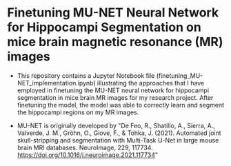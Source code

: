 # Finetuning MU-NET Neural Network for Hippocampi Segmentation on mice brain magnetic resonance (MR) images

- This repository contains a Jupyter Notebook file (finetuning_MU-NET_implementation.ipynb) illustrating the approaches that I have employed in finetuning the MU-NET neural network for hippocampi segmentation in mice brain MR images for my research project. After finetuning the model, the model was able to correctly learn and segment the hippocampi regions on my MR images.

- MU-NET is originally developed by "De Feo, R., Shatillo, A., Sierra, A., Valverde, J. M., Gröhn, O., Giove, F., & Tohka, J. (2021). Automated joint skull-stripping and segmentation with Multi-Task U-Net in large mouse brain MRI databases. NeuroImage, 229, 117734. https://doi.org/10.1016/j.neuroimage.2021.117734"
